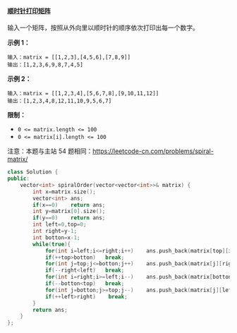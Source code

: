 #### [顺时针打印矩阵](https://leetcode-cn.com/problems/shun-shi-zhen-da-yin-ju-zhen-lcof/)

输入一个矩阵，按照从外向里以顺时针的顺序依次打印出每一个数字。

 

**示例 1：**

```
输入：matrix = [[1,2,3],[4,5,6],[7,8,9]]
输出：[1,2,3,6,9,8,7,4,5]
```

**示例 2：**

```
输入：matrix = [[1,2,3,4],[5,6,7,8],[9,10,11,12]]
输出：[1,2,3,4,8,12,11,10,9,5,6,7]
```

 

**限制：**

- `0 <= matrix.length <= 100`
- `0 <= matrix[i].length <= 100`

注意：本题与主站 54 题相同：https://leetcode-cn.com/problems/spiral-matrix/

```c++
class Solution {
public:
    vector<int> spiralOrder(vector<vector<int>>& matrix) {
        int x=matrix.size();
        vector<int> ans;
        if(x==0)    return ans;
        int y=matrix[0].size();
        if(y==0)    return ans;
        int left=0,top=0;
        int right=y-1;
        int botton=x-1;
        while(true){
            for(int i=left;i<=right;i++)    ans.push_back(matrix[top][i]);
            if(++top>botton)   break;
            for(int j=top;j<=botton;j++)    ans.push_back(matrix[j][right]);
            if(--right<left)   break;
            for(int i=right;i>=left;i--)    ans.push_back(matrix[botton][i]);
            if(--botton<top)   break;
            for(int j=botton;j>=top;j--)    ans.push_back(matrix[j][left]);
            if(++left>right)    break;
        }
        return ans;
    }
};
```

